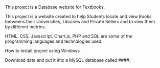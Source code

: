 This project is a Database website for Textbooks.

This project is a website created to help Students locate and view Books betweens their Universities, Libraries and Private Sellers and to view them by different metrics.

HTML, CSS, Javascript, Chart.js, PHP and SQL are some of the programming languages and technologies used.

How to install project using Windows

Download data and put it into a MySQL database called ####.

